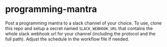 # programming-mantra

Post a programming mantra to a slack channel of your choice. To use, clone this repo and setup a secret named `SLACK_WEBHOOK_URL` that contains the whole slack webhook url for your channel (including the protocol and the full path). Adjust the schedule in the workflow file if needed.
